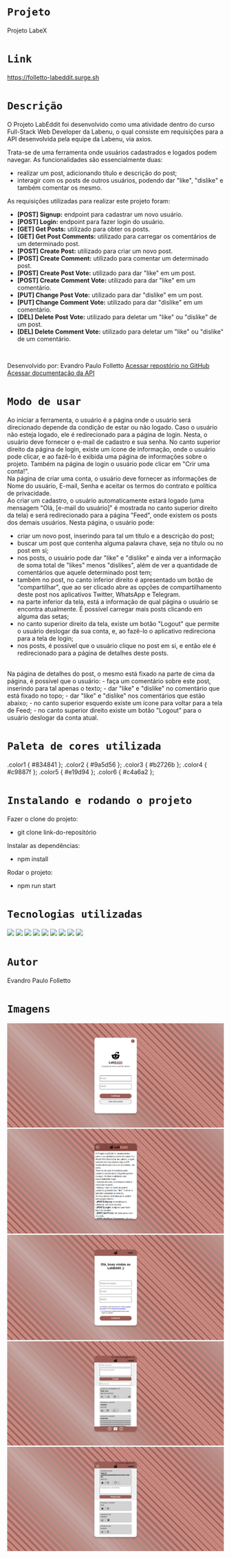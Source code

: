 # `Projeto`
Projeto LabeX

# `Link`
https://folletto-labeddit.surge.sh


# `Descrição`
O Projeto LabEddit foi desenvolvido como uma atividade dentro do curso Full-Stack Web Developer da Labenu, o qual consiste em requisições para a API desenvolvida pela equipe da Labenu, via axios.

Trata-se de uma ferramenta onde usuários cadastrados e logados podem navegar. As funcionalidades são essencialmente duas:
- realizar um post, adicionando título e descrição do post;
- interagir com os posts de outros usuários, podendo dar "like", "dislike" e também comentar os mesmo.

As requisições utilizadas para realizar este projeto foram:

- **[POST] Signup:** endpoint para cadastrar um novo usuário.
- **[POST] Login:** endpoint para fazer login do usuário.
- **[GET] Get Posts:** utilizado para obter os posts.
- **[GET] Get Post Comments:** utilizado para carregar os comentários de um determinado post.
- **[POST] Create Post:** utilizado para criar um novo post.
- **[POST] Create Comment:** utilizado para comentar um determinado post.
- **[POST] Create Post Vote:** utilizado para dar "like" em um post.
- **[POST] Create Comment Vote:** utilizado para dar "like" em um comentário.
- **[PUT] Change Post Vote:** utilizado para dar "dislike" em um post.
- **[PUT] Change Comment Vote:** utilizado para dar "dislike" em um comentário.
- **[DEL] Delete Post Vote:** utilizado para deletar um "like" ou "dislike" de um post.
- **[DEL] Delete Comment Vote:** utilizado para deletar um "like" ou "dislike" de um comentário.
</br>

Desenvolvido por: Evandro Paulo Folletto
[Acessar repostório no GitHub](https://github.com/future4code/alves-Evandro-Folletto/pull/36)
[Acessar documentação da API](https://documenter.getpostman.com/view/9731983/U16eu7nT#intro)

# `Modo de usar`
Ao iniciar a ferramenta, o usuário é a página onde o usuário será direcionado depende da condição de estar ou não logado. Caso o usuário não esteja logado, ele é redirecionado
para a página de login. Nesta, o usuário deve fornecer o e-mail de cadastro e sua senha. No canto superior direito da página de login, existe um ícone de informação, onde o usuário pode clicar, e ao fazê-lo é exibida uma página de informações sobre o projeto. Também na página de login o usuário pode clicar em "Crir uma conta!".
</br>
Na página de criar uma conta, o usuário deve fornecer as informações de Nome do usuário, E-mail, Senha e aceitar os termos do contrato e política de privacidade.
</br>
Ao criar um cadastro, o usuário automaticamente estará logado (uma mensagem "Olá, [e-mail do usuário]" é mostrada no canto superior direito da tela) e será redirecionado para a página "Feed", onde existem os posts dos demais usuários. Nesta página, o usuário pode:
- criar um novo post, inserindo para tal um título e a descrição do post;
- buscar um post que contenha alguma palavra chave, seja no título ou no post em si;
- nos posts, o usuário pode dar "like" e "dislike" e ainda ver a informação de soma total de "likes" menos "dislikes", além de ver a quantidade de comentários que aquele determinado post tem;
- também no post, no canto inferior direito é apresentado um botão de "compartilhar", que ao ser clicado abre as opções de compartilhamento deste post nos aplicativos Twitter, WhatsApp e Telegram.
- na parte inferior da tela, está a informação de qual página o usuário se encontra atualmente. É possível carregar mais posts clicando em alguma das setas;
- no canto superior direito da tela, existe um botão "Logout" que permite o usuário deslogar da sua conta, e, ao fazê-lo o aplicativo redireciona para a tela de login;
- nos posts, é possível que o usuário clique no post em si, e então ele é redirecionado para a página de detalhes deste posts.
</br>
Na página de detalhes do post, o mesmo está fixado na parte de cima da página, é possível que o usuário:
- faça um comentário sobre este post, inserindo para tal apenas o texto;
- dar "like" e "dislike" no comentário que está fixado no topo;
- dar "like" e "dislike" nos comentários que estão abaixo;
- no canto superior esquerdo existe um ícone para voltar para a tela de Feed;
- no canto superior direito existe um botão "Logout" para o usuário deslogar da conta atual.

# `Paleta de cores utilizada`
.color1 { #834841 };
.color2 { #9a5d56 };
.color3 { #b2726b };
.color4 { #c9887f };
.color5 { #e19d94 };
.color6 { #c4a6a2 };

# `Instalando e rodando o projeto`
Fazer o clone do projeto:
- git clone link-do-repositório

Instalar as dependências:
- npm install

Rodar o projeto:
- npm run start

# `Tecnologias utilizadas`
<div>
<img src="https://img.shields.io/badge/Visual_Studio_Code-0078D4?style=for-the-badge&logo=visual%20studio%20code&logoColor=white">
<img src="https://img.shields.io/badge/JavaScript-F7DF1E?style=for-the-badge&logo=javascript&logoColor=black">
<img src="https://img.shields.io/badge/HTML5-E34F26?style=for-the-badge&logo=html5&logoColor=white">
<img src="https://img.shields.io/badge/styled--components-DB7093?style=for-the-badge&logo=styled-components&logoColor=white">
<img src="https://img.shields.io/badge/React-20232A?style=for-the-badge&logo=react&logoColor=61DAFB">
<img src="https://img.shields.io/badge/GIT-E44C30?style=for-the-badge&logo=git&logoColor=white">
<img src="https://img.shields.io/badge/GitHub-100000?style=for-the-badge&logo=github&logoColor=white">
<img src="https://img.shields.io/badge/Markdown-000000?style=for-the-badge&logo=markdown&logoColor=white">
<img src="https://img.shields.io/badge/React_Router-CA4245?style=for-the-badge&logo=react-router&logoColor=white">
</div>

# `Autor`
Evandro Paulo Folletto

# `Imagens`
<img src="./src/assets/img/readme/site1.png"/>
<img src="./src/assets/img/readme/site2.png"/>
<img src="./src/assets/img/readme/site3.png"/>
<img src="./src/assets/img/readme/site4.png"/>
<img src="./src/assets/img/readme/site5.png"/>